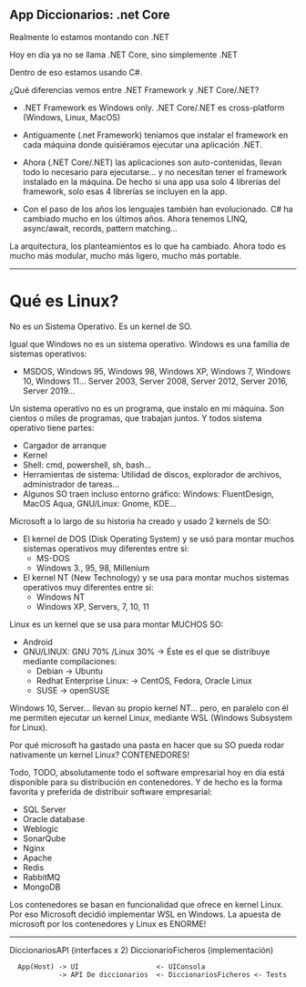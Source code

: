 
App Diccionarios: .net Core
----------------------------------

Realmente lo estamos montando con .NET

Hoy en día ya no se llama .NET Core, sino simplemente .NET

Dentro de eso estamos usando C#.

¿Qué diferencias vemos entre .NET Framework y .NET Core/.NET?
- .NET Framework es Windows only. .NET Core/.NET es cross-platform (Windows, Linux, MacOS)
- Antiguamente (.net Framework) teníamos que instalar el framework en cada máquina donde quisiéramos ejecutar una aplicación .NET. 
- Ahora (.NET Core/.NET) las aplicaciones son auto-contenidas, llevan todo lo necesario para ejecutarse... y no necesitan tener el framework instalado en la máquina. De hecho si una app usa solo 4 librerías del framework, solo esas 4 librerías se incluyen en la app.

- Con el paso de los años los lenguajes también han evolucionado. C# ha cambiado mucho en los últimos años. Ahora tenemos LINQ, async/await, records, pattern matching...

La arquitectura, los planteamientos es lo que ha cambiado. Ahora todo es mucho más modular, mucho más ligero, mucho más portable.


---

# Qué es Linux?

No es un Sistema Operativo. Es un kernel de SO.

Igual que Windows no es un sistema operativo. Windows es una familia de sistemas operativos:
- MSDOS, Windows 95, Windows 98, Windows XP, Windows 7, Windows 10, Windows 11... Server 2003, Server 2008, Server 2012, Server 2016, Server 2019...

Un sistema operativo no es un programa, que instalo en mi máquina. Son cientos o miles de programas, que trabajan juntos.
Y todos sistema operativo tiene partes:
- Cargador de arranque
- Kernel
- Shell: cmd, powershell, sh, bash...
- Herramientas de sistema: Utilidad de discos, explorador de archivos, administrador de tareas...
- Algunos SO traen incluso entorno gráfico: Windows: FluentDesign, MacOS Aqua, GNU/Linux: Gnome, KDE...

Microsoft a lo largo de su historia ha creado y usado 2 kernels de SO:
- El kernel de DOS (Disk Operating System) y se usó para montar muchos sistemas operativos muy diferentes entre si:
  - MS-DOS
  - Windows 3., 95, 98, Millenium
- El kernel NT (New Technology) y se usa para montar muchos sistemas operativos muy diferentes entre si:
  - Windows NT
  - Windows XP, Servers, 7, 10, 11

Linux es un kernel que se usa para montar MUCHOS SO:
- Android
- GNU/LINUX:  GNU 70% /Linux 30% -> Éste es el que se distribuye mediante compilaciones: 
  - Debian -> Ubuntu
  - Redhat Enterprise Linux: -> CentOS, Fedora, Oracle Linux
  - SUSE -> openSUSE

Windows 10, Server... llevan su propio kernel NT... pero, en paralelo con él me permiten ejecutar un kernel Linux, mediante WSL (Windows Subsystem for Linux).

Por qué microsoft ha gastado una pasta en hacer que su SO pueda rodar nativamente un kernel Linux? CONTENEDORES!

Todo, TODO, absolutamente todo el software empresarial hoy en día está disponible para su distribución en contenedores. Y de hecho es la forma favorita y preferida de distribuir software empresarial:
- SQL Server
- Oracle database
- Weblogic
- SonarQube
- Nginx
- Apache
- Redis
- RabbitMQ
- MongoDB

Los contenedores se basan en funcionalidad que ofrece en kernel Linux. Por eso Microsoft decidió implementar WSL en Windows.
La apuesta de microsoft por los contenedores y Linux es ENORME!

---

DiccionariosAPI (interfaces x 2)
DiccionarioFicheros (implementación)

      App(Host) -> UI                   <- UIConsola
                -> API De diccionarios  <- DiccionariosFicheros <- Tests